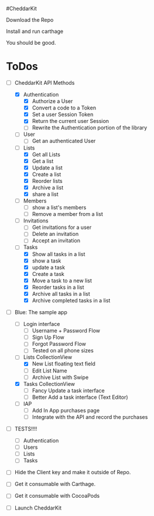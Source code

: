 #CheddarKit

Download the Repo

Install and run carthage

You should be good.

# ToDos

* [ ] CheddarKit API Methods

  * [x] Authentication
    * [x] Authorize a User
    * [x] Convert a code to a Token
    * [x] Set a user Session Token
    * [x] Return the current user Session
    * [ ] Rewrite the Authentication portion of the library
  * [ ] User
    * [ ] Get an authenticated User
  * [ ] Lists
    * [x] Get all Lists
    * [x] Get a list
    * [x] Update a list
    * [x] Create a list
    * [x] Reorder lists
    * [x] Archive a list
    * [x] share a list
  * [ ] Members
    * [ ] show a list's members
    * [ ] Remove a member from a list
  * [ ] Invitations
    * [ ] Get invitations for a user
    * [ ] Delete an invitation
    * [ ] Accept an invitation
  * [ ] Tasks
    * [x] Show all tasks in a list
    * [x] show a task
    * [x] update a task
    * [x] Create a task
    * [x] Move a task to a new list
    * [x] Reorder tasks in a list
    * [x] Archive all tasks in a list
    * [x] Archive completed tasks in a list

* [ ] Blue: The sample app

  * [ ] Login interface
    * [ ] Username + Password Flow
    * [ ] Sign Up Flow
    * [ ] Forgot Password Flow
    * [ ] Tested on all phone sizes
  * [ ] Lists CollectionView
    * [x] New List floating text field
    * [ ] Edit List Name
    * [ ] Archive List with Swipe
  * [x] Tasks CollectionView
    * [ ] Fancy Update a task interface
    * [ ] Better Add a task interface (Text Editor)
  * [ ] IAP
    * [ ] Add In App purchases page
    * [ ] Integrate with the API and record the purchases

* [ ] TESTS!!!!

  * [ ] Authentication
  * [ ] Users
  * [ ] Lists
  * [ ] Tasks
* [ ] Hide the Client key and make it outside of Repo.
* [ ] Get it consumable with Carthage.
* [ ] Get it consumable with CocoaPods
* [ ] Launch CheddarKit
